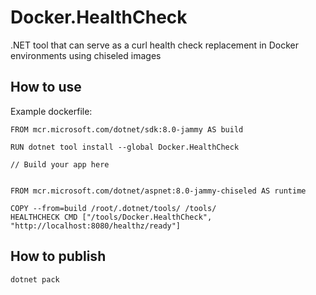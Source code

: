 # Docker.HealthCheck
.NET tool that can serve as a curl health check replacement in Docker environments using chiseled images


## How to use

Example dockerfile:

```
FROM mcr.microsoft.com/dotnet/sdk:8.0-jammy AS build

RUN dotnet tool install --global Docker.HealthCheck

// Build your app here


FROM mcr.microsoft.com/dotnet/aspnet:8.0-jammy-chiseled AS runtime

COPY --from=build /root/.dotnet/tools/ /tools/
HEALTHCHECK CMD ["/tools/Docker.HealthCheck", "http://localhost:8080/healthz/ready"]
```

## How to publish

```
dotnet pack
```
